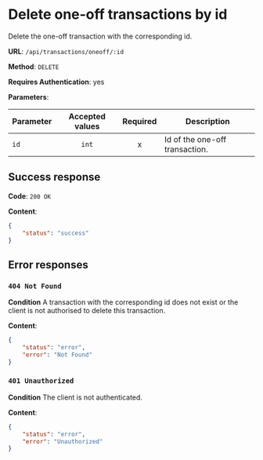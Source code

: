 # Delete one-off transactions by id

Delete the one-off transaction with the corresponding id.

**URL**: `/api/transactions/oneoff/:id`

**Method**: `DELETE`

**Requires Authentication**: yes

**Parameters**:

| Parameter | Accepted values | Required | Description                    |
| --------- | :-------------: | :------: | ------------------------------ |
| `id`      |      `int`      |    x     | Id of the one-off transaction. |

## Success response

**Code**: `200 OK`

**Content**:

```json
{
    "status": "success"
}
```

## Error responses

### `404 Not Found`

**Condition**
A transaction with the corresponding id does not exist or the client is not authorised to delete this transaction.

**Content**:

```json
{
    "status": "error",
    "error": "Not Found"
}
```

### `401 Unauthorized`

**Condition**
The client is not authenticated.

**Content**:

```json
{
    "status": "error",
    "error": "Unauthorized"
}
```

